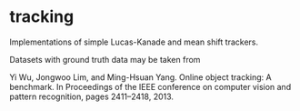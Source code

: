 # tracking
Implementations of simple Lucas-Kanade and mean shift trackers.


Datasets with ground truth data may be taken from

Yi Wu, Jongwoo Lim, and Ming-Hsuan Yang. Online object tracking: A benchmark. In Proceedings of the IEEE conference on computer vision and pattern recognition, pages 2411–2418, 2013.